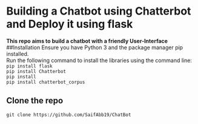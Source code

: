 # Building a Chatbot using Chatterbot and Deploy it using flask <br/>
**This repo aims to build a chatbot with a friendly User-Interface**
##Installation
Ensure you have Python 3 and the package manager pip installed.<br/>
Run the following command to install the libraries using the command line: <br/>
`pip install flask` <br/>
`pip install Chatterbot`<br/>
`pip install `<br/>
`pip install chatterbot_corpus` <br/>

## Clone the repo <br/>
`git clone https://github.com/SaifAbb19/ChatBot`<br/>
